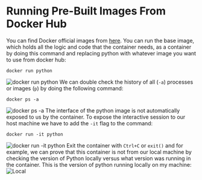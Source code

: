 # Running Pre-Built Images From Docker Hub
You can find Docker official images from [here](https://hub.docker.com/search?image_filter=official). You can run the base image, which holds all the logic and code that the container needs, as a container by doing this command and replacing python with whatever image you want to use from docker hub:
```
docker run python
```
![docker run python](https://github.com/nicomcd/Docker/assets/35404943/5c7712ff-bc56-4e5a-832a-8fae599d71a6)
We can double check the history of all (`-a`) processes or images (`p`) by doing the following command:
```
docker ps -a
```
![docker ps -a](https://github.com/nicomcd/Docker/assets/35404943/7a107208-3dc3-4a02-94b2-22e7baf287ff)
The interface of the python image is not automatically exposed to us by the container. To expose the interactive session to our host machine we have to add the `-it` flag to the command:
```
docker run -it python
```
![docker run -it python](https://github.com/nicomcd/Docker/assets/35404943/5abe5b56-bf18-4529-b59e-d96baf14a09b)
Exit the container with `Ctrl+C` or `exit()` and for example, we can prove that this container is not from our local machine by checking the version of Python locally versus what version was running in the container. This is the version of python running locally on my machine:
![Local](https://github.com/nicomcd/Docker/assets/35404943/8f4066c1-476d-4f6e-b9ba-c3e2bcb7967d)
